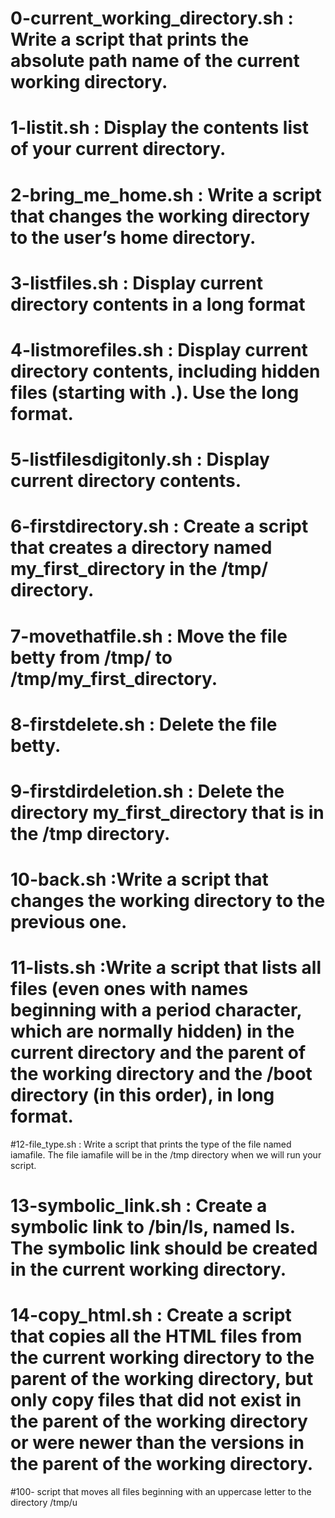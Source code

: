 # 0-current_working_directory.sh : Write a script that prints the absolute path name of the current working directory.
# 1-listit.sh : Display the contents list of your current directory.
# 2-bring_me_home.sh : Write a script that changes the working directory to the user’s home directory.
# 3-listfiles.sh : Display current directory contents in a long format
# 4-listmorefiles.sh : Display current directory contents, including hidden files (starting with .). Use the long format.
# 5-listfilesdigitonly.sh : Display current directory contents.
# 6-firstdirectory.sh : Create a script that creates a directory named my_first_directory in the /tmp/ directory.
# 7-movethatfile.sh : Move the file betty from /tmp/ to /tmp/my_first_directory.
# 8-firstdelete.sh : Delete the file betty.
# 9-firstdirdeletion.sh : Delete the directory my_first_directory that is in the /tmp directory.
# 10-back.sh  :Write a script that changes the working directory to the previous one.
# 11-lists.sh  :Write a script that lists all files (even ones with names beginning with a period character, which are normally hidden) in the current directory and the parent of the working directory and the /boot directory (in this order), in long format.
#12-file_type.sh : Write a script that prints the type of the file named iamafile. The file iamafile will be in the /tmp directory when we will run your script.
# 13-symbolic_link.sh : Create a symbolic link to /bin/ls, named __ls__. The symbolic link should be created in the current working directory.
# 14-copy_html.sh : Create a script that copies all the HTML files from the current working directory to the parent of the working directory, but only copy files that did not exist in the parent of the working directory or were newer than the versions in the parent of the working directory.
#100- script that moves all files beginning with an uppercase letter to the directory /tmp/u


